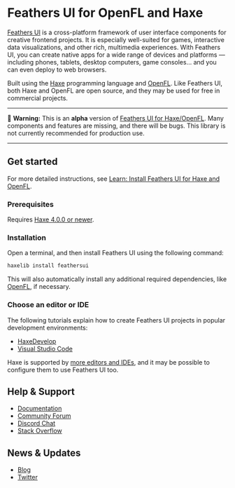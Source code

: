 # Feathers UI for OpenFL and Haxe

[Feathers UI](https://feathersui.com/) is a cross-platform framework of user interface components for creative frontend projects. It is especially well-suited for games, interactive data visualizations, and other rich, multimedia experiences. With Feathers UI, you can create native apps for a wide range of devices and platforms — including phones, tablets, desktop computers, game consoles… and you can even deploy to web browsers.

Built using the [Haxe](https://haxe.org/) programming language and [OpenFL](https://openfl.org/). Like Feathers UI, both Haxe and OpenFL are open source, and they may be used for free in commercial projects.

---

🚨 **Warning:** This is an **alpha** version of [Feathers UI for Haxe/OpenFL](https://feathersui.com/openfl/). Many components and features are missing, and there will be bugs. This library is not currently recommended for production use.

---

## Get started

For more detailed instructions, see [Learn: Install Feathers UI for Haxe and OpenFL](https://feathersui.com/learn/haxe-openfl/installation/).

### Prerequisites

Requires [Haxe 4.0.0 or newer](https://haxe.org/download/).

### Installation

Open a terminal, and then install Feathers UI using the following command:

```sh
haxelib install feathersui
```

This will also automatically install any additional required dependencies, like [OpenFL](https://openfl.org/), if necessary.

### Choose an editor or IDE

The following tutorials explain how to create Feathers UI projects in popular development environments:

- [HaxeDevelop](https://feathersui.com/learn/haxe-openfl/haxedevelop)
- [Visual Studio Code](https://feathersui.com/learn/haxe-openfl/haxedevelop)

Haxe is supported by [more editors and IDEs](https://haxe.org/documentation/introduction/editors-and-ides.html), and it may be possible to configure them to use Feathers UI too.

## Help & Support

- [Documentation](https://feathersui.com/learn/haxe-openfl/)
- [Community Forum](https://community.feathersui.com/)
- [Discord Chat](https://discord.feathersui.com/)
- [Stack Overflow](https://stackoverflow.com/questions/tagged/feathersui)

## News & Updates

- [Blog](https://feathersui.com/blog/)
- [Twitter](https://twitter.com/feathersui)
